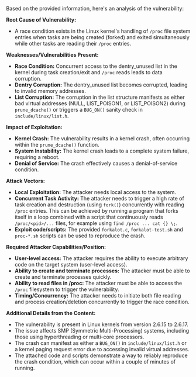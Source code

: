 Based on the provided information, here's an analysis of the vulnerability:

**Root Cause of Vulnerability:**
- A race condition exists in the Linux kernel's handling of `/proc` file system entries when tasks are being created (forked) and exited simultaneously while other tasks are reading their `/proc` entries.

**Weaknesses/Vulnerabilities Present:**
- **Race Condition:** Concurrent access to the dentry_unused list in the kernel during task creation/exit and `/proc` reads leads to data corruption.
- **Dentry Corruption:**  The dentry_unused list becomes corrupted, leading to invalid memory addresses.
- **List Corruption:**  The corruption in the list structure manifests as either bad virtual addresses (NULL, LIST_POISON1, or LIST_POISON2) during `prune_dcache()` or triggers a `BUG_ON()` sanity check in `include/linux/list.h`.

**Impact of Exploitation:**
- **Kernel Crash:** The vulnerability results in a kernel crash, often occurring within the `prune_dcache()` function.
- **System Instability:** The kernel crash leads to a complete system failure, requiring a reboot.
- **Denial of Service:** The crash effectively causes a denial-of-service condition.

**Attack Vectors:**
- **Local Exploitation:**  The attacker needs local access to the system.
- **Concurrent Task Activity:** The attacker needs to trigger a high rate of task creation and destruction (using `fork()`) concurrently with reading `/proc` entries. This can be achieved by running a program that forks itself in a loop combined with a script that continuously reads `/proc/<pid>/...` files, for example using `find /proc ... cat {} \;`.
- **Exploit code/scripts:** The provided `forkalot.c`, `forkalot-test.sh` and `proc-*.sh` scripts can be used to reproduce the crash.

**Required Attacker Capabilities/Position:**
- **User-level access:** The attacker requires the ability to execute arbitrary code on the target system (user-level access).
- **Ability to create and terminate processes:** The attacker must be able to create and terminate processes quickly.
- **Ability to read files in /proc:** The attacker must be able to access the `/proc` filesystem to trigger the vulnerability.
- **Timing/Concurrency:** The attacker needs to initiate both file reading and process creation/deletion concurrently to trigger the race condition.

**Additional Details from the Content:**
-   The vulnerability is present in Linux kernels from version 2.6.15 to 2.6.17.
-   The issue affects SMP (Symmetric Multi-Processing) systems, including those using hyperthreading or multi-core processors.
-   The crash can manifest as either a `BUG_ON()` in `include/linux/list.h` or a kernel paging request error due to accessing invalid virtual addresses.
-   The attached code and scripts demonstrate a way to reliably reproduce the crash condition, which can occur within a couple of minutes of running.